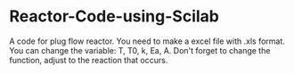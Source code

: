# Reactor-Code-using-Scilab
A code for plug flow reactor. 
You need to make a excel file with .xls format. 
You can change the variable: T, T0, k, Ea, A. 
Don't forget to change the function, adjust to the reaction that occurs. 

